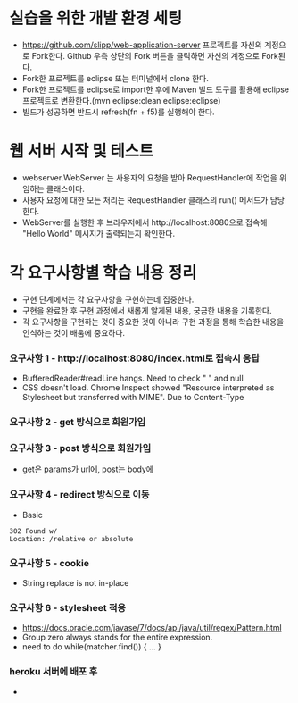 # 실습을 위한 개발 환경 세팅
* https://github.com/slipp/web-application-server 프로젝트를 자신의 계정으로 Fork한다. Github 우측 상단의 Fork 버튼을 클릭하면 자신의 계정으로 Fork된다.
* Fork한 프로젝트를 eclipse 또는 터미널에서 clone 한다.
* Fork한 프로젝트를 eclipse로 import한 후에 Maven 빌드 도구를 활용해 eclipse 프로젝트로 변환한다.(mvn eclipse:clean eclipse:eclipse)
* 빌드가 성공하면 반드시 refresh(fn + f5)를 실행해야 한다.

# 웹 서버 시작 및 테스트
* webserver.WebServer 는 사용자의 요청을 받아 RequestHandler에 작업을 위임하는 클래스이다.
* 사용자 요청에 대한 모든 처리는 RequestHandler 클래스의 run() 메서드가 담당한다.
* WebServer를 실행한 후 브라우저에서 http://localhost:8080으로 접속해 "Hello World" 메시지가 출력되는지 확인한다.

# 각 요구사항별 학습 내용 정리
* 구현 단계에서는 각 요구사항을 구현하는데 집중한다. 
* 구현을 완료한 후 구현 과정에서 새롭게 알게된 내용, 궁금한 내용을 기록한다.
* 각 요구사항을 구현하는 것이 중요한 것이 아니라 구현 과정을 통해 학습한 내용을 인식하는 것이 배움에 중요하다. 

### 요구사항 1 - http://localhost:8080/index.html로 접속시 응답
* BufferedReader#readLine hangs. Need to check " " and null
* CSS doesn't load. Chrome Inspect showed "Resource interpreted as Stylesheet but transferred with MIME". Due to Content-Type 

### 요구사항 2 - get 방식으로 회원가입
### 요구사항 3 - post 방식으로 회원가입
* get은 params가 url에, post는 body에 

### 요구사항 4 - redirect 방식으로 이동
* Basic  
```
302 Found w/ 
Location: /relative or absolute
```

### 요구사항 5 - cookie
* String replace is not in-place

### 요구사항 6 - stylesheet 적용
* https://docs.oracle.com/javase/7/docs/api/java/util/regex/Pattern.html
* Group zero always stands for the entire expression.
* need to do while(matcher.find()) { ... }

### heroku 서버에 배포 후
* 